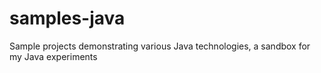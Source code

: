 # samples-java
Sample projects demonstrating various Java technologies, a sandbox for my Java experiments
